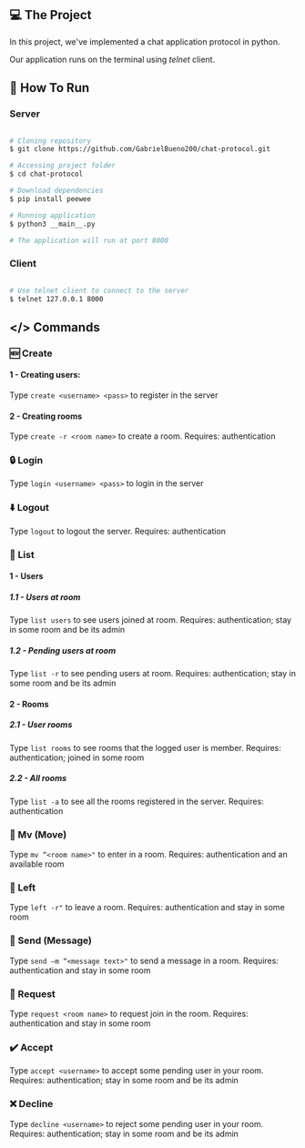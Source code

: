 ## 💻 The Project

In this project, we've implemented a chat application protocol in python.

Our application runs on the terminal using *telnet* client.


<!-- HOW TO RUN -->
## 🚀 How To Run

### Server
```bash

# Cloning repository
$ git clone https://github.com/GabrielBueno200/chat-protocol.git

# Accessing project folder
$ cd chat-protocol

# Download dependencies
$ pip install peewee

# Running application
$ python3 __main__.py

# The application will run at port 8000

```
### Client
```bash

# Use telnet client to connect to the server
$ telnet 127.0.0.1 8000

```

## </> Commands

### 🆕 Create

#### 1 - Creating users:
Type `create <username> <pass>` to register in the server

#### 2 - Creating rooms
Type `create -r <room name>` to create a room. 
Requires: authentication

### 🔒 Login
Type `login <username> <pass>` to login in the server

### ⬇️ Logout
Type `logout` to logout the server.
Requires: authentication

### 📜 List

#### 1 - Users

##### 1.1 - Users at room
Type `list users` to see users joined at room.
Requires: authentication; stay in some room and be its admin 

##### 1.2 - Pending users at room
Type `list -r` to see pending users at room.
Requires: authentication; stay in some room and be its admin 

#### 2 - Rooms

##### 2.1 - User rooms
Type `list rooms` to see rooms that the logged user is member.
Requires: authentication; joined in some room

##### 2.2 - All rooms
Type `list -a` to see all the rooms registered in the server.
Requires: authentication

### 🚪 Mv (Move)
Type `mv “<room name>"` to enter in a room.
Requires: authentication and an available room

### 🚪 Left
Type `left -r"` to leave a room.
Requires: authentication and stay in some room

### 💬 Send (Message)
Type `send –m “<message text>"` to send a message in a room.
Requires: authentication and stay in some room

### 🔼 Request
Type `request <room name>` to request join in the room.
Requires: authentication and stay in some room

### ✔️ Accept
Type `accept <username>` to accept some pending user in your room.
Requires: authentication; stay in some room and be its admin 

### ❌ Decline
Type `decline <username>` to reject some pending user in your room.
Requires: authentication; stay in some room and be its admin 
